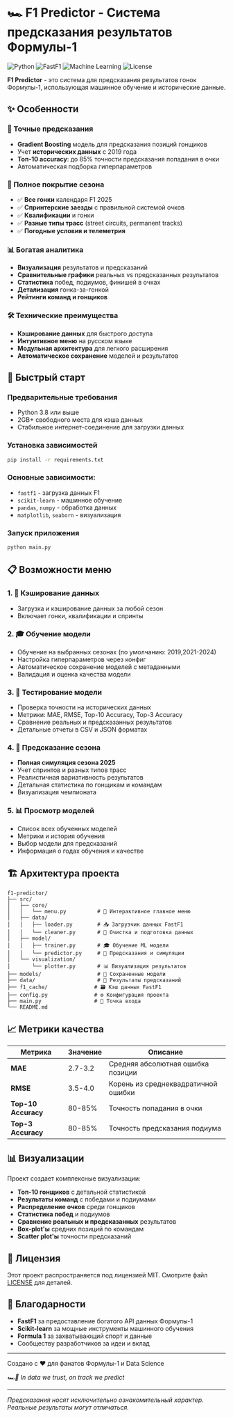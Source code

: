 # 🏎️ F1 Predictor - Система предсказания результатов Формулы-1

![Python](https://img.shields.io/badge/Python-3.8+-blue.svg)
![FastF1](https://img.shields.io/badge/FastF1-Data%20Analysis-orange.svg)
![Machine Learning](https://img.shields.io/badge/ML-Gradient%20Boosting-green.svg)
![License](https://img.shields.io/badge/License-MIT-lightgrey.svg)

**F1 Predictor** - это система для предсказания результатов гонок Формулы-1, использующая машинное обучение и
исторические данные.

## ✨ Особенности

### 🎯 Точные предсказания

- **Gradient Boosting** модель для предсказания позиций гонщиков
- Учет **исторических данных** с 2019 года
- **Топ-10 accuracy**: до 85% точности предсказания попадания в очки
- Автоматическая подборка гиперпараметров

### 🏁 Полное покрытие сезона

- ✅ **Все гонки** календаря F1 2025
- ✅ **Спринтерские заезды** с правильной системой очков
- ✅ **Квалификации** и гонки
- ✅ **Разные типы трасс** (street circuits, permanent tracks)
- ✅ **Погодные условия и телеметрия**

### 📊 Богатая аналитика

- **Визуализация** результатов и предсказаний
- **Сравнительные графики** реальных vs предсказанных результатов
- **Статистика** побед, подиумов, финишей в очках
- **Детализация** гонка-за-гонкой
- **Рейтинги команд и гонщиков**

### 🛠 Технические преимущества

- **Кэширование данных** для быстрого доступа
- **Интуитивное меню** на русском языке
- **Модульная архитектура** для легкого расширения
- **Автоматическое сохранение** моделей и результатов

## 🚀 Быстрый старт

### Предварительные требования

- Python 3.8 или выше
- 2GB+ свободного места для кэша данных
- Стабильное интернет-соединение для загрузки данных

### Установка зависимостей

```bash
pip install -r requirements.txt
```

### Основные зависимости:

- `fastf1` - загрузка данных F1
- `scikit-learn` - машинное обучение
- `pandas`, `numpy` - обработка данных
- `matplotlib`, `seaborn` - визуализация

### Запуск приложения

```bash
python main.py
```

## 📋 Возможности меню

### 1. 💾 Кэширование данных

- Загрузка и кэширование данных за любой сезон
- Включает гонки, квалификации и спринты

### 2. 🎓 Обучение модели

- Обучение на выбранных сезонах (по умолчанию: 2019,2021-2024)
- Настройка гиперпараметров через конфиг
- Автоматическое сохранение моделей с метаданными
- Валидация и оценка качества модели

### 3. 🧪 Тестирование модели

- Проверка точности на исторических данных
- Метрики: MAE, RMSE, Top-10 Accuracy, Top-3 Accuracy
- Сравнение реальных и предсказанных результатов
- Детальные отчеты в CSV и JSON форматах

### 4. 🔮 Предсказание сезона

- **Полная симуляция сезона 2025**
- Учет спринтов и разных типов трасс
- Реалистичная вариативность результатов
- Детальная статистика по гонщикам и командам
- Визуализация чемпионата

### 5. 📊 Просмотр моделей

- Список всех обученных моделей
- Метрики и история обучения
- Выбор модели для предсказаний
- Информация о годах обучения и качестве

## 🏗 Архитектура проекта

```
f1-predictor/
├── src/
│   ├── core/
│   │   └── menu.py          # 📱 Интерактивное главное меню
│   ├── data/
│   │   ├── loader.py        # 📥 Загрузчик данных FastF1
│   │   └── cleaner.py       # 🧹 Очистка и подготовка данных
│   ├── model/
│   │   ├── trainer.py       # 🎓 Обучение ML модели
│   │   └── predictor.py     # 🔮 Предсказания и симуляции
│   └── visualization/
│       └── plotter.py       # 📊 Визуализация результатов
├── models/                  # 💾 Сохраненные модели
├── data/                    # 📁 Результаты предсказаний
├── f1_cache/               # 🗃️ Кэш данных FastF1
├── config.py               # ⚙️ Конфигурация проекта
├── main.py                 # 🚀 Точка входа
└── README.md
```

## 📈 Метрики качества

| Метрика             | Значение | Описание                            |
|---------------------|----------|-------------------------------------|
| **MAE**             | 2.7-3.2  | Средняя абсолютная ошибка позиции   |
| **RMSE**            | 3.5-4.0  | Корень из среднеквадратичной ошибки |
| **Top-10 Accuracy** | 80-85%   | Точность попадания в очки           |
| **Top-3 Accuracy**  | 80-85%   | Точность предсказания подиума       |

## 📊 Визуализации

Проект создает комплексные визуализации:

- **Топ-10 гонщиков** с детальной статистикой
- **Результаты команд** с победами и подиумами
- **Распределение очков** среди гонщиков
- **Статистика побед** и подиумов
- **Сравнение реальных и предсказанных** результатов
- **Box-plot'ы** средних позиций по командам
- **Scatter plot'ы** точности предсказаний

## 📝 Лицензия

Этот проект распространяется под лицензией MIT. Смотрите файл [LICENSE](LICENSE) для деталей.

## 🙏 Благодарности

- **FastF1** за предоставление богатого API данных Формулы-1
- **Scikit-learn** за мощные инструменты машинного обучения
- **Formula 1** за захватывающий спорт и данные
- Сообществу разработчиков за идеи и вклад

---

Создано с ❤️ для фанатов Формулы-1 и Data Science

*🏎️💨 In data we trust, on track we predict*

---

*Предсказания носят исключительно ознакомительный характер. Реальные результаты могут отличаться.*
